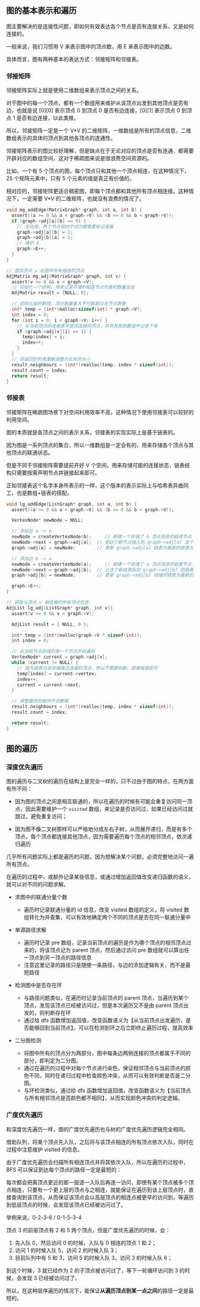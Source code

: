 ## 图的基本表示和遍历

图主要解决的是连接性问题，即如何有效表达各个节点是否有连接关系，又是如何连接的。

一般来说，我们习惯用 V 来表示图中的顶点数，用 E 来表示图中的边数。

具体而言，图有两种基本的表达方式：邻接矩阵和邻接表。

### 邻接矩阵

邻接矩阵实际上就是使用二维数组来表示顶点之间的关系。

对于图中的每一个顶点，都有一个数组用来维护从该顶点出发到其他顶点是否有边，也就是说 [0][0] 表示顶点 0 到顶点 0 是否有边连接，[0][1] 表示顶点 0 到顶点 1 是否有边连接，以此类推。

所以，邻接矩阵一定是一个 V*V 的二维矩阵，一维数组是所有的顶点信息，二维数组表示的具体的顶点到其他各顶点的连通性。

邻接矩阵表示的图比较好理解，但是缺点在于无论对应的顶点是否有连通，都需要开辟对应的数组空间，这对于稀疏图来说是很浪费空间资源的。

比如，一个有 5 个顶点的图，每个顶点只和其他一个顶点相连，在这种情况下，25 个矩阵元素中，只有 5 个元素的值是真正有价值的。

相对应的，邻接矩阵更适合稠密图，即每个顶点都和其他所有顶点相连接。这种情况下，一定需要 V*V 的二维矩阵，也就没有浪费的情况了。

```c
void mg_addEdge(MatrixGraph* graph, int a, int b) {
  assert((a >= 0 && a < graph->V) && (b >= 0 && b < graph->V));
  if (graph->adj[a][b] == 0) {
    // 无向图，两个节点相对于对方都需要标记连接
    graph->adj[a][b] = 1;
    graph->adj[b][a] = 1;
    // 维护 E
    graph->E++;
  }
}

// 查找顶点 v 在图中所有相连的顶点
AdjMatrix mg_adj(MatrixGraph* graph, int v) {
  assert(v >= 0 && v < graph->V);
  // 初始化一个结构，用来记录存储的相连节点列表和数量信息
  AdjMatrix result = {NULL, 0};

  // 初始化临时数组，顶点数量最大不可能超过总节点数量
  int* temp = (int*)malloc(sizeof(int) * graph->V);
  int index = 0;
  for (int i = 0; i < graph->V; i++) {
    // 在当前顶点的连接表中查找连接的顶点，并将其放到数组中记录下来
    if (graph->adj[v][i] == 1) {
      temp[index] = i;
      index++;
    }
  }
  // 将返回的列表重新调整为实际的大小
  result.neighbours = (int*)realloc(temp, index * sizeof(int));
  result.count = index;
  return result;
}
```

### 邻接表

邻接矩阵在稀疏图场景下对空间利用效率不高，这种情况下使用邻接表可以较好的利用空间。

图的本质就是各顶点之间的表示关系，邻接表的实现实际上是基于链表的。

因为图是一系列顶点的集合，所以一维数组是一定会有的，用来存储各个顶点与其他顶点的联通状态。

但是不同于邻接矩阵需要提前开好 V 个空间，用来存储可能的连接状态，链表结构只需要按需声明节点并链接起来即可。

正如邻接表这个名字本身所表示的一样，这个版本的表示实际上与哈希表异曲同工，也是数组+链表的搭配。

```c
void lg_addEdge(ListGraph* graph, int a, int b) {
  assert((a >= 0 && a < graph->V) && (b >= 0 && b < graph->V));

  VertexNode* newNode = NULL;

  // 添加边 a -> b
  newNode = createVertexNode(b);     // 新建一个存储了 b 顶点信息的链表节点
  newNode->next = graph->adj[a];  // 把这个新节点插入到 graph->adj[a] 这个链表的链表头
  graph->adj[a] = newNode;        // 更新 graph->adj[a] 链表为最新的链表头

  // 添加边 b -> a
  newNode = createVertexNode(a);     // 新建一个存储了 a 顶点信息的链表节点 
  newNode->next = graph->adj[b];  // 让这个新链表指向 graph->adj[b] 的链表，成为该链表的头节点
  graph->adj[b] = newNode;        // 更新 graph->adj[b] 存储的链表为最新的链表头

  graph->E++;
}

// 获取与顶点 v 相连接的所有顶点信息
AdjList lg_adj(ListGraph* graph, int v){
  assert(v >= 0 && v < graph->V);

  AdjList result = { NULL, 0 };

  int* temp = (int*)malloc(graph->V * sizeof(int));
  int index = 0;

  // 从当前节点存储的第一个节点开始遍历
  VertexNode* current = graph->adj[v];
  while (current != NULL) {
    // 因为链表只会存储真正连接的顶点，所以不需要判断，直接赋值即可
    temp[index] = current->vertex;
    index++;
    current = current->next;
  }

  // 调整最终的相邻节点数据
  result.neighbours = (int*)realloc(temp, index * sizeof(int));
  result.count = index;

  return result;
}
```

## 图的遍历

### 深度优先遍历

图的遍历与二叉树的遍历在结构上是完全一样的，只不过由于图的特点，在两方面有所不同：

- 因为图的顶点之间是相互联通的，所以在遍历的时候有可能会重复访问同一顶点，因此需要维护一个 `visited` 数组，来记录是否访问过，如果已经访问过就跳过，避免重复访问；

- 因为图不像二叉树那样可以严格地分成左右子树，从而展开递归，而是有多个顶点，每个顶点都连接其他顶点，因为需要遍历每个顶点的相邻顶点，依次递归遍历

几乎所有问题实际上都是遍历的问题，因为想解决某个问题，必须完整地访问一遍所有顶点。

在遍历的过程中，或额外记录某些信息，或通过增加返回值改变递归函数的语义，就可以对不同的问题求解。

- 求图中的联通分量个数
    - 遍历时记录联通分量的 id 信息，改变 visited 数组的定义，将 visited 数组转化为并查集，可以有效地确定两个不同的顶点是否在同一联通分量中

- 单源路径求解
    - 遍历时记录 pre 数组，记录当前顶点的遍历是作为哪个顶点的相邻顶点过来的，将该顶点记为 parent 顶点，然后通过访问 pre 数组就可以算出任一顶点到另一顶点的路径信息
    - 注意这里记录的路径只是随便一条路径，与边的添加逻辑有关，而不是最短路径

- 检测图中是否存在环
    - 与路径问题类似，在遍历时记录当前顶点的 parent 顶点，当遍历到某个顶点，发现该顶点已经被访问过，但是本次遍历又不是由 parent 顶点出发的，则判断存在环
    - 通过给 dfs 函数增加返回值，改变函数语义为【从当前顶点出发遍历，是否能够回到当前顶点】，可以在检测到环之后立即终止遍历过程，提高效率

- 二分图检测
    - 将图中所有的顶点分为两部分，图中每条边两侧连接的顶点都属于不同的部分，即判定为二分图。
    - 通过在遍历的过程中对每个节点进行染色，保证相邻顶点与当前顶点的颜色不同，同时在递归过程中检查颜色冲突，从而可以有效判断是否是二分图。
    - 与环检测类似，通过给 dfs 函数增加返回值，改变函数语义为【当前顶点与所有相邻顶点是否颜色都不相同】，从而实现颜色冲突的判定逻辑。

### 广度优先遍历

和深度优先遍历一样，图的广度优先遍历也与树的广度优先遍历逻辑完全相同。

借助队列，将某个顶点先入队，之后将与该顶点相连的所有顶点依次入队，同时在过程中注意维护 visited 的信息。

由于广度优先遍历会扫描所有相连顶点并将其依次入队，所以在遍历的过程中，BFS 可以保证到达每个顶点的路径一定是最短的：

每次都会把离顶点更近的那一层逐一入队后再逐一访问，即使有某个顶点被多个顶点相连，只要有一个更上层的顶点与之相连，就能保证在遍历到该上层顶点时，直接查询到该顶点，从而保证该顶点会以高层顶点的相连点被更早的访问到，等遍历到低层顶点的时候，会发现该顶点已经被访问过了。

举例来说，0-2-3-6 / 0-1-5-3-4

顶点 3 的前驱顶点有 2 和 5 两个顶点，但是广度优先遍历的时候，会：

1. 先入队 0，然后访问 0 的时候，入队与 0 相连的顶点 1 和 2；
2. 访问 1 的时候入队 5，访问 2 的时候入队 3；
3. 目前队列中有 5 和 3，访问 5 的时候入队 3，访问 3 的时候入队 6；

到这个时候，3 就已经作为 2 的子顶点被访问过了，等下一轮循环访问到 3 的时候，会发现 3 已经被访问过了。

所以，在这种层序遍历的情况下，能保证**从遍历顶点到某一点之间**的路径一定是最短的。